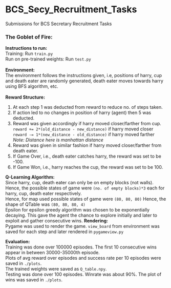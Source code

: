 # BCS_Secy_Recruitment_Tasks
Submissions for BCS Secretary Recruitment Tasks

### The Goblet of Fire:
**Instructions to run:** <br>
Training: Run `train.py` <br>
Run on pre-trained weights: Run `test.py`
<br><br>
**Environment:**<br>
The environment follows the instructions given, i.e, positions of harry, cup and death eater are randomly generated, death eater moves towards harry using BFS algorithm, etc.
<br><br>
**Reward Structure:**
1. At each step 1 was deducted from reward to reduce no. of steps taken.
2. If action led to no changes in position of harry (agent) then 5 was deducted.
3. Reward was given accordingly if harry moved closer/farther from cup.<br>
`reward += 2*(old_distance - new_distance)` if harry moved closer <br>
`reward -= 1*(new_distance - old_distance)` if harry moved farther <br>
*Note: Distance here is manhattan distance*
4. Reward was given in similar fashion if harry moved closer/farther from death eater.
5. If Game Over, i.e., death eater catches harry, the reward was set to be -100.
6. If Game Won, i.e., harry reaches the cup, the reward was set to be 100.


**Q-Learning Algorithm:**<br>
Since harry, cup, death eater can only be on empty blocks (not walls).
Hence, the possible states of game were `(no. of empty blocks)*3` each for harry, cup, death eater respectively.
<br>
Hence, for map used possible states of game were `(80, 80, 80)`
Hence, the shape of QTable was `(80, 80, 80, 4)`
<br>
Epsilon for epsilon greedy algorithm was chosen to be exponentially decaying.
This gave the agent the chance to explore initially and later to exploit and gather consecutive wins.
**Rendering:**
<br>
Pygame was used to render the game.
`view_board` from environment was saved for each step and later rendered in `pygameview.py`

**Evaluation:**
<br>
Training was done over 100000 episodes. The first 10 consecutive wins appear in between 30000-35000th episode.<br>
Plots of avg reward over episodes and success rate per 10 episodes were saved in `./plots`.
<br>
The trained weights were saved as `Q_table.npy`.
<br>
Testing was done over 100 episodes.
Winrate was about 90%. The plot of wins was saved in `./plots`.